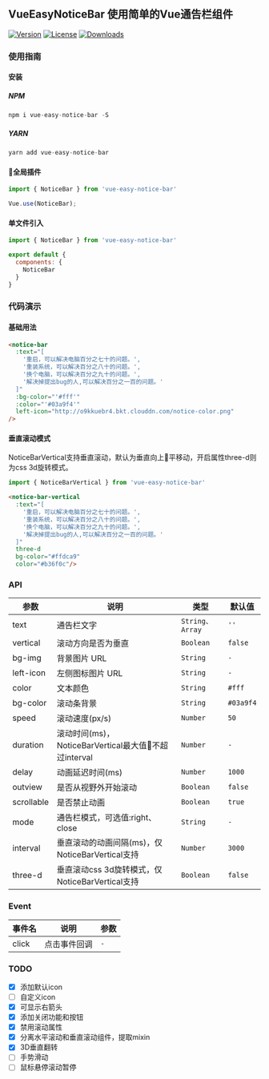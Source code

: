 ## VueEasyNoticeBar 使用简单的Vue通告栏组件
<a href="https://www.npmjs.com/package/vue-easy-notice-bar"><img src="https://img.shields.io/npm/v/vue-easy-notice-bar.svg" alt="Version"></a>
<a href="https://www.npmjs.com/package/vue-easy-notice-bar"><img src="https://img.shields.io/npm/l/vue-easy-notice-bar.svg" alt="License"></a>
<a href="https://www.npmjs.com/package/vue-easy-notice-bar"><img src="https://img.shields.io/npm/dm/vue-easy-notice-bar.svg" alt="Downloads"></a>

### 使用指南

#### 安装

##### NPM
``` javascript
npm i vue-easy-notice-bar -S 
``` 
##### YARN
``` javascript
yarn add vue-easy-notice-bar
``` 

#### 全局插件
``` javascript
import { NoticeBar } from 'vue-easy-notice-bar'

Vue.use(NoticeBar);
```
#### 单文件引入
``` javascript
import { NoticeBar } from 'vue-easy-notice-bar'

export default {
  components: {
    NoticeBar
  }
}
```

### 代码演示

#### 基础用法

```html
<notice-bar
  :text="[
    '重启，可以解决电脑百分之七十的问题。',
    '重装系统，可以解决百分之八十的问题。',
    '换个电脑，可以解决百分之九十的问题。',
    '解决掉提出bug的人,可以解决百分之一百的问题。'
  ]"
  :bg-color="'#fff'"
  :color="'#03a9f4'"
  left-icon="http://o9kkuebr4.bkt.clouddn.com/notice-color.png"
/>
```

#### 垂直滚动模式

NoticeBarVertical支持垂直滚动，默认为垂直向上平移动，开启属性three-d则为css 3d旋转模式。

``` javascript
import { NoticeBarVertical } from 'vue-easy-notice-bar'
```

```html
<notice-bar-vertical
  :text="[
    '重启，可以解决电脑百分之七十的问题。',
    '重装系统，可以解决百分之八十的问题。',
    '换个电脑，可以解决百分之九十的问题。',
    '解决掉提出bug的人,可以解决百分之一百的问题。'
  ]"
  three-d
  bg-color="#ffdca9"
  color="#b36f0c"/>
```


### API

| 参数 | 说明 | 类型 | 默认值 |
|-----------|-----------|-----------|-------------|
| text | 通告栏文字 | `String、Array` | `''` |
| vertical | 滚动方向是否为垂直 | `Boolean` | `false` |
| bg-img | 背景图片 URL | `String` | `-` |
| left-icon | 左侧图标图片 URL | `String` | `-` |
| color | 文本颜色 | `String` | `#fff` |
| bg-color | 滚动条背景 | `String` | `#03a9f4` |
| speed | 滚动速度(px/s) | `Number` | `50` |
| duration | 滚动时间(ms)，NoticeBarVertical最大值不超过interval | `Number` | `-` |
| delay | 动画延迟时间(ms) | `Number` | `1000` |
| outview | 是否从视野外开始滚动 | `Boolean` | `false` |
| scrollable | 是否禁止动画 | `Boolean` | `true` |
| mode | 通告栏模式，可选值:right、close | `String` | `-` |
| interval | 垂直滚动的动画间隔(ms)，仅NoticeBarVertical支持 | `Number` | `3000` |
| three-d | 垂直滚动css 3d旋转模式，仅NoticeBarVertical支持 | `Boolean` | `false` |

### Event

| 事件名 | 说明 | 参数 |
|-----------|-----------|-----------|
| click | 点击事件回调 | `-` |

### TODO

- [x] 添加默认icon
- [ ] 自定义icon
- [x] 可显示右箭头
- [x] 添加关闭功能和按钮
- [x] 禁用滚动属性
- [x] 分离水平滚动和垂直滚动组件，提取mixin
- [x] 3D垂直翻转
- [ ] 手势滑动
- [ ] 鼠标悬停滚动暂停
